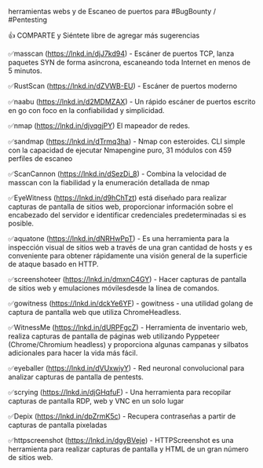 herramientas webs y de Escaneo de puertos para #BugBounty / #Pentesting 
 
👍 COMPARTE y Siéntete libre de agregar más sugerencias 
 
 
✅masscan (https://lnkd.in/djJ7kd94) - Escáner de puertos TCP, lanza paquetes SYN de forma asíncrona, escaneando toda Internet en menos de 5 minutos. 
 
✅RustScan (https://lnkd.in/dZVWB-EU) - Escáner de puertos moderno 
 
 
✅naabu (https://lnkd.in/d2MDMZAX) - Un rápido escáner de puertos escrito en go con foco en la confiabilidad y simplicidad. 
 
✅nmap (https://lnkd.in/djvqgjPY) El mapeador de redes. 
 
 
✅sandmap (https://lnkd.in/dTrmq3ha) - Nmap con esteroides. CLI simple con la capacidad de ejecutar Nmapengine puro, 31 módulos con 459 perfiles de escaneo 
 
✅ScanCannon (https://lnkd.in/dSezDi_8) - Combina la velocidad de masscan con la fiabilidad y la enumeración detallada de nmap 
 
 
✅EyeWitness (https://lnkd.in/d9hChTzt) está diseñado para realizar capturas de pantalla de sitios web, proporcionar información sobre el encabezado del servidor e identificar credenciales predeterminadas si es posible. 
 
 
✅aquatone (https://lnkd.in/dNRHwPpT) - Es una herramienta para la inspección visual de sitios web a través de una gran cantidad de hosts y es conveniente para obtener rápidamente una visión general de la superficie de ataque basado en HTTP. 
 
 
✅screenshoteer (https://lnkd.in/dmxnC4GY) - Hacer capturas de pantalla de sitios web y emulaciones móvilesdesde la línea de comandos. 
 
✅gowitness (https://lnkd.in/dckYe6YF) - gowitness - una utilidad golang de captura de pantalla web que utiliza ChromeHeadless. 
 
 
✅WitnessMe (https://lnkd.in/dURPFgcZ) - Herramienta de inventario web, realiza capturas de pantalla de páginas web utilizando Pyppeteer (Chrome/Chromium headless) y proporciona algunas campanas y silbatos adicionales para hacer la vida más fácil. 
 
 
✅eyeballer (https://lnkd.in/dVUxwiyY) - Red neuronal convolucional para analizar capturas de pantalla de pentests. 
 
✅scrying (https://lnkd.in/djGHqfuF) - Una herramienta para recopilar capturas de pantalla RDP, web y VNC en un solo lugar 
 
 
✅Depix (https://lnkd.in/dpZrmK5c) - Recupera contraseñas a partir de capturas de pantalla pixeladas 
 
✅httpscreenshot (https://lnkd.in/dgyBVeje) - HTTPScreenshot es una herramienta para realizar capturas de pantalla y HTML de un gran número de sitios web.